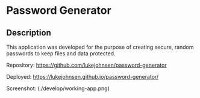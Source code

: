 # Password Generator

## Description

This application was developed for the purpose of creating secure, random passwords to keep files and data protected.

Repository: https://github.com/lukejohnsen/password-generator

Deployed: https://lukejohnsen.github.io/password-generator/

Screenshot: (./develop/working-app.png)